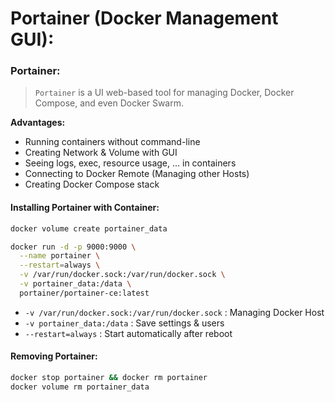# Portainer (Docker Management GUI):

### Portainer:
> `Portainer` is a UI web-based tool for managing Docker, Docker Compose, and even Docker Swarm.

**Advantages:**
* Running containers without command-line
* Creating Network & Volume with GUI
* Seeing logs, exec, resource usage, ... in containers
* Connecting to Docker Remote (Managing other Hosts)
* Creating Docker Compose stack


#### Installing Portainer with Container:
```sh
docker volume create portainer_data

docker run -d -p 9000:9000 \
  --name portainer \
  --restart=always \
  -v /var/run/docker.sock:/var/run/docker.sock \
  -v portainer_data:/data \
  portainer/portainer-ce:latest
```
* `-v /var/run/docker.sock:/var/run/docker.sock` : Managing Docker Host
* `-v portainer_data:/data` : Save settings & users
* `--restart=always` : Start automatically after reboot

#### Removing Portainer:
```sh
docker stop portainer && docker rm portainer
docker volume rm portainer_data
```




